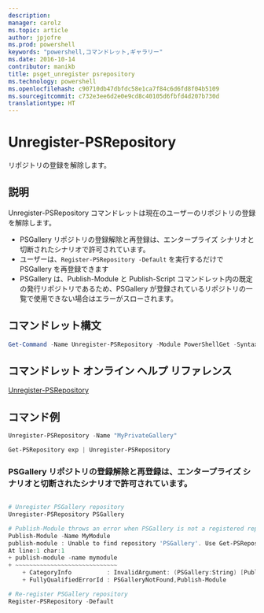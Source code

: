 ```yaml
---
description: 
manager: carolz
ms.topic: article
author: jpjofre
ms.prod: powershell
keywords: "powershell,コマンドレット,ギャラリー"
ms.date: 2016-10-14
contributor: manikb
title: psget_unregister psrepository
ms.technology: powershell
ms.openlocfilehash: c90710db47dbfdc58e1ca7f84c6d6fd8f04b5109
ms.sourcegitcommit: c732e3ee6d2e0e9cd8c40105d6fbfd4d207b730d
translationtype: HT
---
```

# <a name="unregister-psrepository"></a>Unregister-PSRepository

リポジトリの登録を解除します。

## <a name="description"></a>説明

Unregister-PSRepository コマンドレットは現在のユーザーのリポジトリの登録を解除します。
- PSGallery リポジトリの登録解除と再登録は、エンタープライズ シナリオと切断されたシナリオで許可されています。
- ユーザーは、`Register-PSRepository -Default` を実行するだけで PSGallery を再登録できます
- PSGallery は、Publish-Module と Publish-Script コマンドレット内の既定の発行リポジトリであるため、PSGallery が登録されているリポジトリの一覧で使用できない場合はエラーがスローされます。

## <a name="cmdlet-syntax"></a>コマンドレット構文

```powershell
Get-Command -Name Unregister-PSRepository -Module PowerShellGet -Syntax
```
## <a name="cmdlet-online-help-reference"></a>コマンドレット オンライン ヘルプ リファレンス

[Unregister-PSRepository](http://go.microsoft.com/fwlink/?LinkID=517130)

## <a name="example-commands"></a>コマンド例

```powershell
Unregister-PSRepository -Name "MyPrivateGallery"

Get-PSRepository exp | Unregister-PSRepository
```

### <a name="unregistration-and-re-registration-of-the-psgallery-repository-is-allowed-for-an-enterprise-and-disconnected-scenarios"></a>PSGallery リポジトリの登録解除と再登録は、エンタープライズ シナリオと切断されたシナリオで許可されています。
```powershell

# Unregister PSGallery repository
Unregister-PSRepository PSGallery

# Publish-Module throws an error when PSGallery is not a registered repository
Publish-Module -Name MyModule
publish-module : Unable to find repository 'PSGallery'. Use Get-PSRepository to see all available repositories. Try again after specifying a valid repository name. You can use 'Register-PSRepository -Default' to register the PSGallery repository.
At line:1 char:1
+ publish-module -name mymodule
+ ~~~~~~~~~~~~~~~~~~~~~~~~~~~~~
    + CategoryInfo          : InvalidArgument: (PSGallery:String) [Publish-Module], ArgumentException
    + FullyQualifiedErrorId : PSGalleryNotFound,Publish-Module

# Re-register PSGallery repository
Register-PSRepository -Default
```

